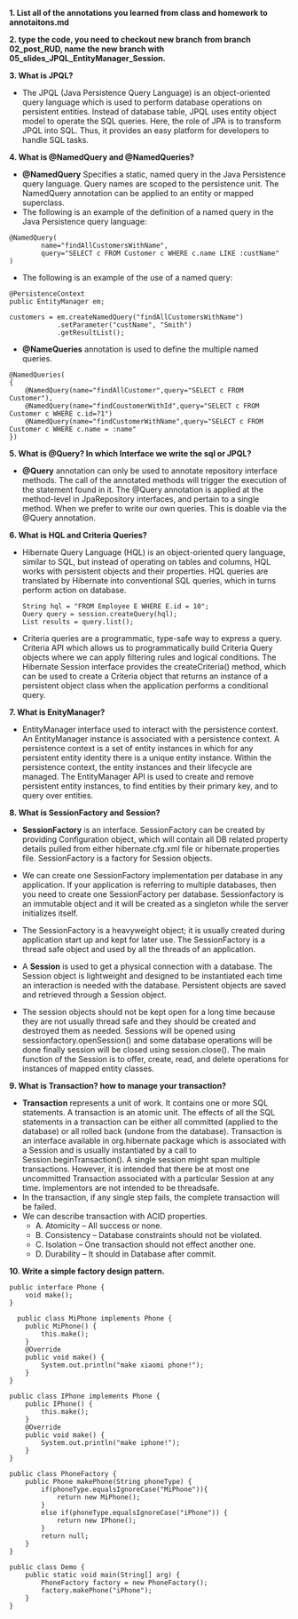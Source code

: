 **1. List all of the annotations you learned from class and homework to annotaitons.md**

**2. type the code, you need to checkout new branch from branch 02_post_RUD, name the new branch with 05_slides_JPQL_EntityManager_Session.**

**3. What is JPQL?**
   * The JPQL (Java Persistence Query Language) is an object-oriented query language which is used to perform database operations on persistent entities. Instead of database table, JPQL uses entity object model to operate the SQL queries. Here, the role of JPA is to transform JPQL into SQL. Thus, it provides an easy platform for developers to handle SQL tasks.
   
**4. What is @NamedQuery and @NamedQueries?**
   - **@NamedQuery** Specifies a static, named query in the Java Persistence query language. Query names are scoped to the persistence unit. The NamedQuery annotation can be applied to an entity or mapped superclass.
   - The following is an example of the definition of a named query in the Java Persistence query language:
  
    @NamedQuery(
            name="findAllCustomersWithName",
            query="SELECT c FROM Customer c WHERE c.name LIKE :custName"
    )
   - The following is an example of the use of a named query:
   
    @PersistenceContext
    public EntityManager em;
    
    customers = em.createNamedQuery("findAllCustomersWithName")
                .setParameter("custName", "Smith")
                .getResultList();
		
   - **@NameQueries** annotation is used to define the multiple named queries.
    
    @NamedQueries(
    {
  		@NamedQuery(name="findAllCustomer",query="SELECT c FROM Customer"),
  		@NamedQuery(name="findCoustomerWithId",query="SELECT c FROM Customer c WHERE c.id=?1")
  		@NamedQuery(name="findCustomerWithName",query="SELECT c FROM Customer c WHERE c.name = :name"
	})

**5. What is @Query? In which Interface we write the sql or JPQL?**
   - **@Query** annotation can only be used to annotate repository interface methods. The call of the annotated methods will trigger the execution of the statement found in it. The @Query annotation is applied at the method-level in JpaRepository interfaces, and pertain to a single method. When we prefer to write our own queries. This is doable via the @Query annotation.

**6. What is HQL and Criteria Queries?**
   - Hibernate Query Language (HQL) is an object-oriented query language, similar to SQL, but instead of operating on tables and columns, HQL works with persistent objects and their properties. HQL queries are translated by Hibernate into conventional SQL queries, which in turns perform action on database.
     
     ```
     String hql = "FROM Employee E WHERE E.id = 10";
     Query query = session.createQuery(hql);
     List results = query.list();
     ```
     
   - Criteria queries are a programmatic, type-safe way to express a query. Criteria API which allows us to programmatically build Criteria Query objects where we can apply filtering rules and logical conditions. The Hibernate Session interface provides the createCriteria() method, which can be used to create a Criteria object that returns an instance of a persistent object class when the application performs a conditional query.

**7. What is EnityManager?**
   * EntityManager interface used to interact with the persistence context. An EntityManager instance is associated with a persistence context. A persistence context is a set of entity instances in which for any persistent entity identity there is a unique entity instance. Within the persistence context, the entity instances and their lifecycle are managed. The EntityManager API is used to create and remove persistent entity instances, to find entities by their primary key, and to query over entities.

**8. What is SessionFactory and Session?**
   * **SessionFactory** is an interface. SessionFactory can be created by providing Configuration object, which will contain all DB related property details pulled from either hibernate.cfg.xml file or hibernate.properties file. SessionFactory is a factory for Session objects.

   * We can create one SessionFactory implementation per database in any application. If your application is referring to multiple databases, then you need to create one SessionFactory per database. Sessionfactory is an immutable object and it will be created as a singleton while the server initializes itself.

   * The SessionFactory is a heavyweight object; it is usually created during application start up and kept for later use. The SessionFactory is a thread safe object and used by all the threads of an application.

   * A **Session** is used to get a physical connection with a database. The Session object is lightweight and designed to be instantiated each time an interaction is needed with the database. Persistent objects are saved and retrieved through a Session object.

   * The session objects should not be kept open for a long time because they are not usually thread safe and they should be created and destroyed them as needed. Sessions will be opened using sessionfactory.openSession() and some database operations will be done finally session will be closed using session.close(). The main function of the Session is to offer, create, read, and delete operations for instances of mapped entity classes.

**9. What is Transaction? how to manage your transaction?**
   * **Transaction** represents a unit of work. It contains one or more SQL statements. A transaction is an atomic unit. The effects of all the SQL statements in a transaction can be either all committed (applied to the database) or all rolled back (undone from the database). Transaction is an interface available in org.hibernate package which is associated with a Session and is usually instantiated by a call to Session.beginTransaction(). A single session might span multiple transactions. However, it is intended that there be at most one uncommitted Transaction associated with a particular Session at any time. Implementors are not intended to be threadsafe.
   * In the transaction, if any single step fails, the complete transaction will be failed.
   * We can describe transaction with ACID properties.
     * A. Atomicity – All success or none.
     * B. Consistency – Database constraints should not be violated.
     * C. Isolation – One transaction should not effect another one.
     * D. Durability – It should in Database after commit.

**10. Write a simple factory design pattern.**

    public interface Phone {
    	void make();
    }
    
      public class MiPhone implements Phone {
	    public MiPhone() {
	        this.make();
	    }
	    @Override
	    public void make() {
	        System.out.println("make xiaomi phone!");
	    }
	}

	public class IPhone implements Phone {
	    public IPhone() {
	        this.make();
	    }
	    @Override
	    public void make() {
	        System.out.println("make iphone!");
	    }
	}
	
	public class PhoneFactory {
	    public Phone makePhone(String phoneType) {
	        if(phoneType.equalsIgnoreCase("MiPhone")){
	            return new MiPhone();
	        }
	        else if(phoneType.equalsIgnoreCase("iPhone")) {
	            return new IPhone();
	        }
	        return null;
	    }
	}

	public class Demo {
	    public static void main(String[] arg) {
	        PhoneFactory factory = new PhoneFactory();
	        factory.makePhone("iPhone");
	    }
	}
